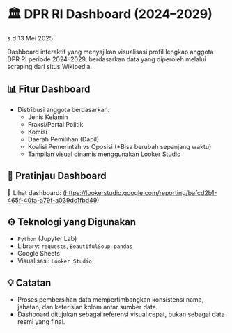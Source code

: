 # 🏛️ DPR RI Dashboard (2024–2029)
s.d 13 Mei 2025

Dashboard interaktif yang menyajikan visualisasi profil lengkap anggota DPR RI periode 2024–2029, berdasarkan data yang diperoleh melalui scraping dari situs Wikipedia.

## 📊 Fitur Dashboard
- Distribusi anggota berdasarkan:
  - Jenis Kelamin
  - Fraksi/Partai Politik
  - Komisi
  - Daerah Pemilihan (Dapil)
  - Koalisi Pemerintah vs Oposisi (*Bisa berubah sepanjang waktu)
  - Tampilan visual dinamis menggunakan Looker Studio

## 🔗 Pratinjau Dashboard
📎 Lihat dashboard: (https://lookerstudio.google.com/reporting/bafcd2b1-465f-40fa-a79f-a039dc1fbd49)


## ⚙️ Teknologi yang Digunakan

- `Python` (Jupyter Lab)
- Library: `requests`, `BeautifulSoup`, `pandas`
- Google Sheets
- Visualisasi: `Looker Studio`

## 💡 Catatan
- Proses pembersihan data mempertimbangkan konsistensi nama, jabatan, dan keterisian kolom antar sumber data.
- Dashboard ditujukan sebagai referensi visual cepat, bukan sebagai data resmi yang final.



